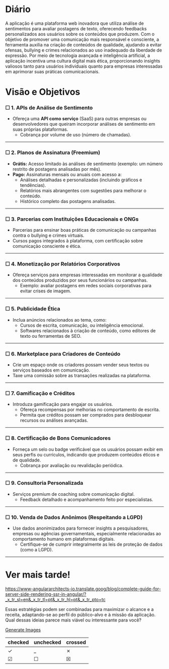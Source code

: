 # Diário

A aplicação é uma plataforma web inovadora que utiliza análise de sentimentos para avaliar postagens de texto, oferecendo feedbacks personalizados aos usuários sobre os conteúdos que produzem. Com o objetivo de promover uma comunicação mais responsável e consciente, a ferramenta auxilia na criação de conteúdos de qualidade, ajudando a evitar ofensas, bullying e crimes relacionados ao uso inadequado da liberdade de expressão. Por meio de tecnologia avançada e inteligência artificial, a aplicação incentiva uma cultura digital mais ética, proporcionando insights valiosos tanto para usuários individuais quanto para empresas interessadas em aprimorar suas práticas comunicacionais.

# Visão e Objetivos

### &#x2610; **1. APIs de Análise de Sentimento**

- Ofereça uma **API como serviço** (SaaS) para outras empresas ou desenvolvedores que queiram incorporar análises de sentimento em suas próprias plataformas.
  - Cobrança por volume de uso (número de chamadas).

---

### &#x2610; **2. Planos de Assinatura (Freemium)**

- **Grátis:** Acesso limitado às análises de sentimento (exemplo: um número restrito de postagens analisadas por mês).
- **Pago:** Assinaturas mensais ou anuais com acesso a:
  - Análises detalhadas e personalizadas (incluindo gráficos e tendências).
  - Relatórios mais abrangentes com sugestões para melhorar o conteúdo.
  - Histórico completo das postagens analisadas.

---

### &#x2610; **3. Parcerias com Instituições Educacionais e ONGs**

- Parcerias para ensinar boas práticas de comunicação ou campanhas contra o bullying e crimes virtuais.
- Cursos pagos integrados à plataforma, com certificação sobre comunicação consciente e ética.

---

### &#x2610; **4. Monetização por Relatórios Corporativos**

- Ofereça serviços para empresas interessadas em monitorar a qualidade dos conteúdos produzidos por seus funcionários ou campanhas.
  - Exemplo: avaliar postagens em redes sociais corporativas para evitar crises de imagem.

---

### &#x2610; **5. Publicidade Ética**

- Inclua anúncios relacionados ao tema, como:
  - Cursos de escrita, comunicação, ou inteligência emocional.
  - Softwares relacionados à criação de conteúdo, como editores de texto ou ferramentas de SEO.

---

### &#x2610; **6. Marketplace para Criadores de Conteúdo**

- Crie um espaço onde os criadores possam vender seus textos ou serviços baseados em comunicação.
- Taxe uma comissão sobre as transações realizadas na plataforma.

---

### &#x2610; **7. Gamificação e Créditos**

- Introduza gamificação para engajar os usuários.
  - Ofereça recompensas por melhorias no comportamento de escrita.
  - Permita que créditos possam ser comprados para desbloquear recursos ou análises avançadas.

---

### &#x2610; **8. Certificação de Bons Comunicadores**

- Forneça um selo ou badge verificável que os usuários possam exibir em seus perfis ou currículos, indicando que produzem conteúdos éticos e de qualidade.
  - Cobrança por avaliação ou revalidação periódica.

---

### &#x2610; **9. Consultoria Personalizada**

- Serviços premium de coaching sobre comunicação digital.
  - Feedback detalhado e acompanhamento feito por especialistas.

---

### &#x2610; **10. Venda de Dados Anônimos (Respeitando a LGPD)**

- Use dados anonimizados para fornecer insights a pesquisadores, empresas ou agências governamentais, especialmente relacionadas ao comportamento humano em plataformas digitais.
  - Certifique-se de cumprir integralmente as leis de proteção de dados (como a LGPD).

---

# Ver mais tarde!

https://www-angulararchitects-io.translate.goog/blog/complete-guide-for-server-side-rendering-ssr-in-angular/?_x_tr_sl=en&_x_tr_tl=pt&_x_tr_hl=pt&_x_tr_pto=tc

Essas estratégias podem ser combinadas para maximizar o alcance e a receita, adaptando-se ao perfil do público-alvo e à missão da aplicação. Qual dessas ideias parece mais viável ou interessante para você?

[Generate Images](https://www.asciiart.eu/text-to-ascii-art#google_vignette)

| checked  | unchecked | crossed  |
| -------- | --------- | -------- |
| &check;  | \_        | &cross;  |
| &#x2611; | &#x2610;  | &#x2612; |
